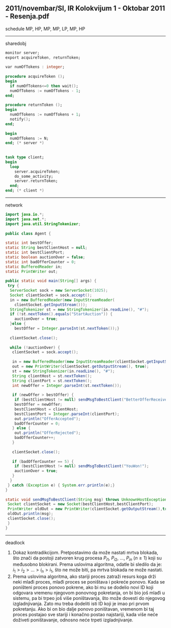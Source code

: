 2011/novembar/SI, IR Kolokvijum 1 - Oktobar 2011 - Resenja.pdf
--------------------------------------------------------------------------------
schedule
MP, HP, MP, MP, LP, MP, HP 

--------------------------------------------------------------------------------
sharedobj
```ada
monitor server; 
export acquireToken, returnToken; 
 
var numOfTokens : integer; 
 
procedure acquireToken (); 
begin 
  if numOfTokens<=0 then wait(); 
  numOfTokens := numOfTokens - 1; 
end; 
 
procedure returnToken (); 
begin 
  numOfTokens := numOfTokens + 1; 
  notify(); 
end; 
 
begin 
  numOfTokens := N; 
end; (* server *) 
 
 
task type client; 
begin 
  loop 
    server.acquireToken; 
    do_some_activity; 
    server.returnToken; 
  end; 
end; (* client *)  
```

--------------------------------------------------------------------------------
network
```java
import java.io.*; 
import java.net.*; 
import java.util.StringTokenizer; 
 
public class Agent { 
 
static int bestOffer; 
static String bestClientHost = null; 
static int bestClientPort; 
static boolean auctionOver = false; 
static int badOfferCounter = 0; 
static BufferedReader in; 
static PrintWriter out; 
 
public static void main(String[] args) { 
 try { 
  ServerSocket sock = new ServerSocket(1025); 
  Socket clientSocket = sock.accept(); 
  in = new BufferedReader(new InputStreamReader( 
    clientSocket.getInputStream())); 
  StringTokenizer st = new StringTokenizer(in.readLine(), "#"); 
  if (!st.nextToken().equals("StartAuction")) {  
    auctionOver = true;  
  }else {  
    bestOffer = Integer.parseInt(st.nextToken());} 
   
  clientSocket.close(); 
   
  while (!auctionOver) { 
   clientSocket = sock.accept(); 
 
   in = new BufferedReader(new InputStreamReader(clientSocket.getInputStream())); 
   out = new PrintWriter(clientSocket.getOutputStream(), true); 
   st = new StringTokenizer(in.readLine(), "#"); 
   String clientHost = st.nextToken(); 
   String clientPort = st.nextToken(); 
   int newOffer = Integer.parseInt(st.nextToken()); 
 
   if (newOffer > bestOffer) { 
    if (bestClientHost != null) sendMsgToBestClient("BetterOfferReceived"); 
    bestOffer = newOffer; 
    bestClientHost = clientHost; 
    bestClientPort = Integer.parseInt(clientPort);     
    out.println("OfferAccepted"); 
    badOfferCounter = 0; 
   } else { 
    out.println("OfferRejected"); 
    badOfferCounter++; 
   } 
 
   clientSocket.close(); 
 
   if (badOfferCounter == 5) { 
    if (bestClientHost != null) sendMsgToBestClient("YouWon!");  
    auctionOver = true; 
   } 
  } 
 } catch (Exception e) { System.err.println(e);} 
} 
 
static void sendMsgToBestClient(String msg) throws UnknownHostException, IOException { 
 Socket clientSocket = new Socket(bestClientHost,bestClientPort); 
 PrintWriter oldOut = new PrintWriter(clientSocket.getOutputStream(),true); 
 oldOut.println(msg); 
 clientSocket.close(); 
 } 
} 
```

--------------------------------------------------------------------------------
deadlock

1. Dokaz kontradikcijom. Pretpostavimo da može nastati mrtva blokada, što znači da postoji  zatvoren  krug  procesa $P_{i1}$, $P_{i2}$,  ..., $P_{in}$  ($n \geq 1$) koji su međusobno blokirani. Prema uslovima algoritma, odatle bi sledilo da je: $i_1 > i_2 > ... > i_n > i_1$, što ne može biti, pa mrtva blokada ne može nastati. 
2. Prema  uslovima algoritma,  ako stariji proces zatraži resurs koga drži neki mlađi proces, mlađi proces  se poništava i  pokreće ponovo. Kada se poništeni proces  ponovo pokrene,   ako   bi   mu   se   dodelio   novi   ID   koji   odgovara  vremenu  njegovom  ponovnog pokretanja, on bi bio još mlađi u sistemu, pa bi trpeo još više poništavanja, što može dovesti do njegovog izgladnjivanja. Zato mu treba dodeliti isti ID koji je imao pri prvom pokretanju. Ako bi on bio dalje ponovo poništavan, vremenom bi taj proces postajao sve stariji i konačno postao najstariji, kada više neće doživeti poništavanje, odnosno neće trpeti izgladnjivanje. 
